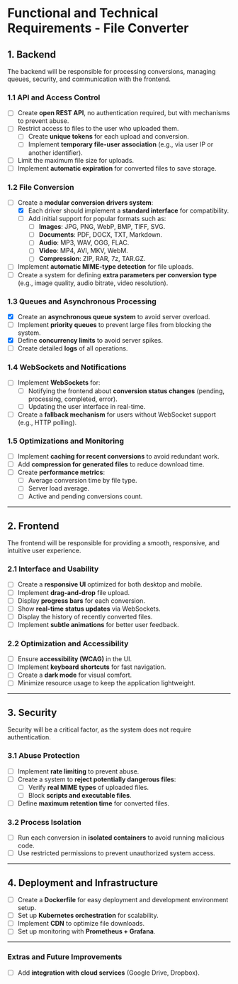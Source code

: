 # **Functional and Technical Requirements - File Converter**

## **1. Backend**  
The backend will be responsible for processing conversions, managing queues, security, and communication with the frontend.

### **1.1 API and Access Control**
- [ ] Create **open REST API**, no authentication required, but with mechanisms to prevent abuse.
- [ ] Restrict access to files to the user who uploaded them.
  - [ ] Create **unique tokens** for each upload and conversion.
  - [ ] Implement **temporary file-user association** (e.g., via user IP or another identifier).
- [ ] Limit the maximum file size for uploads.
- [ ] Implement **automatic expiration** for converted files to save storage.

### **1.2 File Conversion**
- [ ] Create a **modular conversion drivers system**:
  - [x] Each driver should implement a **standard interface** for compatibility.
  - [ ] Add initial support for popular formats such as:
    - [ ] **Images**: JPG, PNG, WebP, BMP, TIFF, SVG.
    - [ ] **Documents**: PDF, DOCX, TXT, Markdown.
    - [ ] **Audio**: MP3, WAV, OGG, FLAC.
    - [ ] **Video**: MP4, AVI, MKV, WebM.
    - [ ] **Compression**: ZIP, RAR, 7z, TAR.GZ.
- [ ] Implement **automatic MIME-type detection** for file uploads.
- [ ] Create a system for defining **extra parameters per conversion type** (e.g., image quality, audio bitrate, video resolution).

### **1.3 Queues and Asynchronous Processing**
- [x] Create an **asynchronous queue system** to avoid server overload.
- [ ] Implement **priority queues** to prevent large files from blocking the system.
- [x] Define **concurrency limits** to avoid server spikes.
- [ ] Create detailed **logs** of all operations.

### **1.4 WebSockets and Notifications**
- [ ] Implement **WebSockets** for:
  - [ ] Notifying the frontend about **conversion status changes** (pending, processing, completed, error).
  - [ ] Updating the user interface in real-time.
- [ ] Create a **fallback mechanism** for users without WebSocket support (e.g., HTTP polling).

### **1.5 Optimizations and Monitoring**
- [ ] Implement **caching for recent conversions** to avoid redundant work.
- [ ] Add **compression for generated files** to reduce download time.
- [ ] Create **performance metrics**:
  - [ ] Average conversion time by file type.
  - [ ] Server load average.
  - [ ] Active and pending conversions count.

---

## **2. Frontend**
The frontend will be responsible for providing a smooth, responsive, and intuitive user experience.

### **2.1 Interface and Usability**
- [ ] Create a **responsive UI** optimized for both desktop and mobile.
- [ ] Implement **drag-and-drop** file upload.
- [ ] Display **progress bars** for each conversion.
- [ ] Show **real-time status updates** via WebSockets.
- [ ] Display the history of recently converted files.
- [ ] Implement **subtle animations** for better user feedback.

### **2.2 Optimization and Accessibility**
- [ ] Ensure **accessibility (WCAG)** in the UI.
- [ ] Implement **keyboard shortcuts** for fast navigation.
- [ ] Create a **dark mode** for visual comfort.
- [ ] Minimize resource usage to keep the application lightweight.

---

## **3. Security**
Security will be a critical factor, as the system does not require authentication.

### **3.1 Abuse Protection**
- [ ] Implement **rate limiting** to prevent abuse.
- [ ] Create a system to **reject potentially dangerous files**:
  - [ ] Verify **real MIME types** of uploaded files.
  - [ ] Block **scripts and executable files**.
- [ ] Define **maximum retention time** for converted files.

### **3.2 Process Isolation**
- [ ] Run each conversion in **isolated containers** to avoid running malicious code.
- [ ] Use restricted permissions to prevent unauthorized system access.

---

## **4. Deployment and Infrastructure**
- [ ] Create a **Dockerfile** for easy deployment and development environment setup.
- [ ] Set up **Kubernetes orchestration** for scalability.
- [ ] Implement **CDN** to optimize file downloads.
- [ ] Set up monitoring with **Prometheus + Grafana**.

---

### **Extras and Future Improvements**
- [ ] Add **integration with cloud services** (Google Drive, Dropbox).
